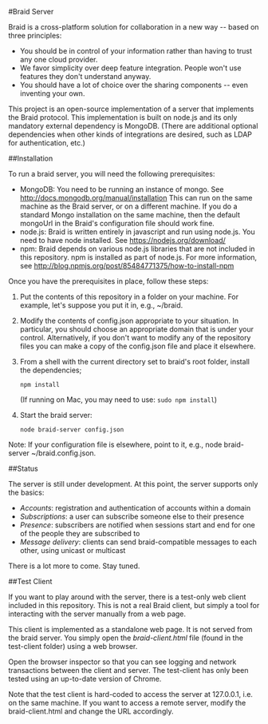 #Braid Server

Braid is a cross-platform solution for collaboration in a new way -- based on three principles:

- You should be in control of your information rather than having to trust any one cloud provider.  
- We favor simplicity over deep feature integration.  People won't use features they don't understand anyway. 
- You should have a lot of choice over the sharing components -- even inventing your own.

This project is an open-source implementation of a server that implements the Braid protocol.  This
implementation is built on node.js and its only mandatory external dependency is MongoDB.  (There are
additional optional dependencies when other kinds of integrations are desired, such as LDAP for
authentication, etc.)

##Installation

To run a braid server, you will need the following prerequisites:

- MongoDB:  You need to be running an instance of mongo.  See http://docs.mongodb.org/manual/installation This can run on the same machine as the Braid server, or on a different machine.  If you do a standard Mongo installation on the same machine, then the default mongoUrl in the Braid's configuration file should work fine.
- node.js:  Braid is written entirely in javascript and run using node.js.  You need to have node installed.  See https://nodejs.org/download/
- npm:  Braid depends on various node.js libraries that are not included in this repository.  npm is installed as part of node.js.  For more information, see http://blog.npmjs.org/post/85484771375/how-to-install-npm

Once you have the prerequisites in place, follow these steps:

1. Put the contents of this repository in a folder on your machine.  For example, let's suppose you put it in, e.g., ~/braid.

2. Modify the contents of config.json appropriate to your situation.  In particular, you should choose an appropriate domain that is under your control.  Alternatively, if you don't want to modify any of the repository files
you can make a copy of the config.json file and place it elsewhere.

3. From a shell with the current directory set to braid's root folder, install the dependencies;

	`npm install`  
	
	(If running on Mac, you may need to use:  `sudo npm install`)

4. Start the braid server:

	`node braid-server config.json`

Note:  If your configuration file is elsewhere, point to it, e.g., node braid-server ~/braid.config.json.

##Status

The server is still under development.  At this point, the server supports only the basics:

- *Accounts*:  registration and authentication of accounts within a domain
- *Subscriptions*:  a user can subscribe someone else to their presence
- *Presence*:  subscribers are notified when sessions start and end for one of the people they are subscribed to
- *Message delivery*:  clients can send braid-compatible messages to each other, using unicast or multicast

There is a lot more to come.  Stay tuned.

##Test Client

If you want to play around with the server, there is a test-only web client included in this repository.  This is not a real Braid client, but simply a tool for interacting with the server manually from a web page.

This client is implemented as a standalone web page.  It is not served from the braid server.  You simply open the *braid-client.html* file (found in the test-client folder) using a web browser.

Open the browser inspector so that you can see logging and network transactions between the client and server.   The test-client has only been tested using an up-to-date version of Chrome.

Note that the test client is hard-coded to access the server at 127.0.0.1, i.e. on the same machine.  If you want to access a remote server, modify the braid-client.html and change the URL accordingly.
